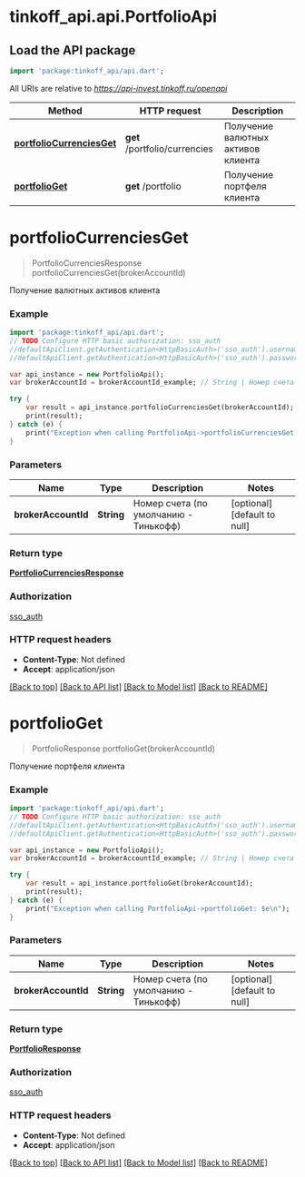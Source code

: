 # tinkoff_api.api.PortfolioApi

## Load the API package
```dart
import 'package:tinkoff_api/api.dart';
```

All URIs are relative to *https://api-invest.tinkoff.ru/openapi*

Method | HTTP request | Description
------------- | ------------- | -------------
[**portfolioCurrenciesGet**](PortfolioApi.md#portfolioCurrenciesGet) | **get** /portfolio/currencies | Получение валютных активов клиента
[**portfolioGet**](PortfolioApi.md#portfolioGet) | **get** /portfolio | Получение портфеля клиента


# **portfolioCurrenciesGet**
> PortfolioCurrenciesResponse portfolioCurrenciesGet(brokerAccountId)

Получение валютных активов клиента

### Example 
```dart
import 'package:tinkoff_api/api.dart';
// TODO Configure HTTP basic authorization: sso_auth
//defaultApiClient.getAuthentication<HttpBasicAuth>('sso_auth').username = 'YOUR_USERNAME'
//defaultApiClient.getAuthentication<HttpBasicAuth>('sso_auth').password = 'YOUR_PASSWORD';

var api_instance = new PortfolioApi();
var brokerAccountId = brokerAccountId_example; // String | Номер счета (по умолчанию - Тинькофф)

try { 
    var result = api_instance.portfolioCurrenciesGet(brokerAccountId);
    print(result);
} catch (e) {
    print("Exception when calling PortfolioApi->portfolioCurrenciesGet: $e\n");
}
```

### Parameters

Name | Type | Description  | Notes
------------- | ------------- | ------------- | -------------
 **brokerAccountId** | **String**| Номер счета (по умолчанию - Тинькофф) | [optional] [default to null]

### Return type

[**PortfolioCurrenciesResponse**](PortfolioCurrenciesResponse.md)

### Authorization

[sso_auth](../README.md#sso_auth)

### HTTP request headers

 - **Content-Type**: Not defined
 - **Accept**: application/json

[[Back to top]](#) [[Back to API list]](../README.md#documentation-for-api-endpoints) [[Back to Model list]](../README.md#documentation-for-models) [[Back to README]](../README.md)

# **portfolioGet**
> PortfolioResponse portfolioGet(brokerAccountId)

Получение портфеля клиента

### Example 
```dart
import 'package:tinkoff_api/api.dart';
// TODO Configure HTTP basic authorization: sso_auth
//defaultApiClient.getAuthentication<HttpBasicAuth>('sso_auth').username = 'YOUR_USERNAME'
//defaultApiClient.getAuthentication<HttpBasicAuth>('sso_auth').password = 'YOUR_PASSWORD';

var api_instance = new PortfolioApi();
var brokerAccountId = brokerAccountId_example; // String | Номер счета (по умолчанию - Тинькофф)

try { 
    var result = api_instance.portfolioGet(brokerAccountId);
    print(result);
} catch (e) {
    print("Exception when calling PortfolioApi->portfolioGet: $e\n");
}
```

### Parameters

Name | Type | Description  | Notes
------------- | ------------- | ------------- | -------------
 **brokerAccountId** | **String**| Номер счета (по умолчанию - Тинькофф) | [optional] [default to null]

### Return type

[**PortfolioResponse**](PortfolioResponse.md)

### Authorization

[sso_auth](../README.md#sso_auth)

### HTTP request headers

 - **Content-Type**: Not defined
 - **Accept**: application/json

[[Back to top]](#) [[Back to API list]](../README.md#documentation-for-api-endpoints) [[Back to Model list]](../README.md#documentation-for-models) [[Back to README]](../README.md)


